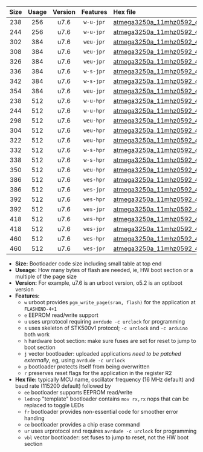 |Size|Usage|Version|Features|Hex file|
|:-:|:-:|:-:|:-:|:--|
|238|256|u7.6|`w-u-jpr`|[atmega3250a_11mhz0592_460800bps_ur_vbl.hex](https://raw.githubusercontent.com/stefanrueger/urboot/main/atmega3250a_11mhz0592_460800bps_ur_vbl.hex)|
|244|256|u7.6|`w-u-jpr`|[atmega3250a_11mhz0592_460800bps_lednop_ur_vbl.hex](https://raw.githubusercontent.com/stefanrueger/urboot/main/atmega3250a_11mhz0592_460800bps_lednop_ur_vbl.hex)|
|302|384|u7.6|`weu-jpr`|[atmega3250a_11mhz0592_460800bps_ee_ur_vbl.hex](https://raw.githubusercontent.com/stefanrueger/urboot/main/atmega3250a_11mhz0592_460800bps_ee_ur_vbl.hex)|
|308|384|u7.6|`weu-jpr`|[atmega3250a_11mhz0592_460800bps_ee_lednop_ur_vbl.hex](https://raw.githubusercontent.com/stefanrueger/urboot/main/atmega3250a_11mhz0592_460800bps_ee_lednop_ur_vbl.hex)|
|326|384|u7.6|`weu-jpr`|[atmega3250a_11mhz0592_460800bps_ee_lednop_fr_ur_vbl.hex](https://raw.githubusercontent.com/stefanrueger/urboot/main/atmega3250a_11mhz0592_460800bps_ee_lednop_fr_ur_vbl.hex)|
|336|384|u7.6|`w-s-jpr`|[atmega3250a_11mhz0592_460800bps_vbl.hex](https://raw.githubusercontent.com/stefanrueger/urboot/main/atmega3250a_11mhz0592_460800bps_vbl.hex)|
|342|384|u7.6|`w-s-jpr`|[atmega3250a_11mhz0592_460800bps_lednop_vbl.hex](https://raw.githubusercontent.com/stefanrueger/urboot/main/atmega3250a_11mhz0592_460800bps_lednop_vbl.hex)|
|354|384|u7.6|`weu-jpr`|[atmega3250a_11mhz0592_460800bps_ee_lednop_fr_ce_ur_vbl.hex](https://raw.githubusercontent.com/stefanrueger/urboot/main/atmega3250a_11mhz0592_460800bps_ee_lednop_fr_ce_ur_vbl.hex)|
|238|512|u7.6|`w-u-hpr`|[atmega3250a_11mhz0592_460800bps_ur.hex](https://raw.githubusercontent.com/stefanrueger/urboot/main/atmega3250a_11mhz0592_460800bps_ur.hex)|
|244|512|u7.6|`w-u-hpr`|[atmega3250a_11mhz0592_460800bps_lednop_ur.hex](https://raw.githubusercontent.com/stefanrueger/urboot/main/atmega3250a_11mhz0592_460800bps_lednop_ur.hex)|
|298|512|u7.6|`weu-hpr`|[atmega3250a_11mhz0592_460800bps_ee_ur.hex](https://raw.githubusercontent.com/stefanrueger/urboot/main/atmega3250a_11mhz0592_460800bps_ee_ur.hex)|
|304|512|u7.6|`weu-hpr`|[atmega3250a_11mhz0592_460800bps_ee_lednop_ur.hex](https://raw.githubusercontent.com/stefanrueger/urboot/main/atmega3250a_11mhz0592_460800bps_ee_lednop_ur.hex)|
|322|512|u7.6|`weu-hpr`|[atmega3250a_11mhz0592_460800bps_ee_lednop_fr_ur.hex](https://raw.githubusercontent.com/stefanrueger/urboot/main/atmega3250a_11mhz0592_460800bps_ee_lednop_fr_ur.hex)|
|332|512|u7.6|`w-s-hpr`|[atmega3250a_11mhz0592_460800bps.hex](https://raw.githubusercontent.com/stefanrueger/urboot/main/atmega3250a_11mhz0592_460800bps.hex)|
|338|512|u7.6|`w-s-hpr`|[atmega3250a_11mhz0592_460800bps_lednop.hex](https://raw.githubusercontent.com/stefanrueger/urboot/main/atmega3250a_11mhz0592_460800bps_lednop.hex)|
|350|512|u7.6|`weu-hpr`|[atmega3250a_11mhz0592_460800bps_ee_lednop_fr_ce_ur.hex](https://raw.githubusercontent.com/stefanrueger/urboot/main/atmega3250a_11mhz0592_460800bps_ee_lednop_fr_ce_ur.hex)|
|386|512|u7.6|`wes-hpr`|[atmega3250a_11mhz0592_460800bps_ee.hex](https://raw.githubusercontent.com/stefanrueger/urboot/main/atmega3250a_11mhz0592_460800bps_ee.hex)|
|386|512|u7.6|`wes-jpr`|[atmega3250a_11mhz0592_460800bps_ee_vbl.hex](https://raw.githubusercontent.com/stefanrueger/urboot/main/atmega3250a_11mhz0592_460800bps_ee_vbl.hex)|
|392|512|u7.6|`wes-hpr`|[atmega3250a_11mhz0592_460800bps_ee_lednop.hex](https://raw.githubusercontent.com/stefanrueger/urboot/main/atmega3250a_11mhz0592_460800bps_ee_lednop.hex)|
|392|512|u7.6|`wes-jpr`|[atmega3250a_11mhz0592_460800bps_ee_lednop_vbl.hex](https://raw.githubusercontent.com/stefanrueger/urboot/main/atmega3250a_11mhz0592_460800bps_ee_lednop_vbl.hex)|
|418|512|u7.6|`wes-hpr`|[atmega3250a_11mhz0592_460800bps_ee_lednop_fr.hex](https://raw.githubusercontent.com/stefanrueger/urboot/main/atmega3250a_11mhz0592_460800bps_ee_lednop_fr.hex)|
|418|512|u7.6|`wes-jpr`|[atmega3250a_11mhz0592_460800bps_ee_lednop_fr_vbl.hex](https://raw.githubusercontent.com/stefanrueger/urboot/main/atmega3250a_11mhz0592_460800bps_ee_lednop_fr_vbl.hex)|
|460|512|u7.6|`wes-hpr`|[atmega3250a_11mhz0592_460800bps_ee_lednop_fr_ce.hex](https://raw.githubusercontent.com/stefanrueger/urboot/main/atmega3250a_11mhz0592_460800bps_ee_lednop_fr_ce.hex)|
|460|512|u7.6|`wes-jpr`|[atmega3250a_11mhz0592_460800bps_ee_lednop_fr_ce_vbl.hex](https://raw.githubusercontent.com/stefanrueger/urboot/main/atmega3250a_11mhz0592_460800bps_ee_lednop_fr_ce_vbl.hex)|

- **Size:** Bootloader code size including small table at top end
- **Useage:** How many bytes of flash are needed, ie, HW boot section or a multiple of the page size
- **Version:** For example, u7.6 is an urboot version, o5.2 is an optiboot version
- **Features:**
  + `w` urboot provides `pgm_write_page(sram, flash)` for the application at `FLASHEND-4+1`
  + `e` EEPROM read/write support
  + `u` uses urprotocol requiring `avrdude -c urclock` for programming
  + `s` uses skeleton of STK500v1 protocol; `-c urclock` and `-c arduino` both work
  + `h` hardware boot section: make sure fuses are set for reset to jump to boot section
  + `j` vector bootloader: uploaded applications *need to be patched externally*, eg, using `avrdude -c urclock`
  + `p` bootloader protects itself from being overwritten
  + `r` preserves reset flags for the application in the register R2
- **Hex file:** typically MCU name, oscillator frequency (16 MHz default) and baud rate (115200 default) followed by
  + `ee` bootloader supports EEPROM read/write
  + `lednop` "template" bootloader contains `mov rx,rx` nops that can be replaced to toggle LEDs
  + `fr` bootloader provides non-essential code for smoother error handing
  + `ce` bootloader provides a chip erase command
  + `ur` uses urprotocol and requires `avrdude -c urclock` for programming
  + `vbl` vector bootloader: set fuses to jump to reset, not the HW boot section
